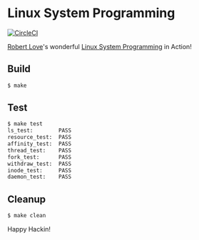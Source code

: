 # Linux System Programming

[![CircleCI]](https://circleci.com/gh/keinohguchi/workflows/lsp)

[Robert Love]'s wonderful [Linux System Programming] in Action!

[Robert Love]: https://rlove.org/
[CircleCI]: https://circleci.com/gh/keinohguchi/lsp.svg?style=svg
[Linux System Programming]: http://shop.oreilly.com/product/0636920026891.do

## Build

```sh
$ make
```

## Test

```sh
$ make test
ls_test:        PASS
resource_test:  PASS
affinity_test:  PASS
thread_test:    PASS
fork_test:      PASS
withdraw_test:  PASS
inode_test:     PASS
daemon_test:    PASS
```

## Cleanup

```sh
$ make clean
```

Happy Hackin!
